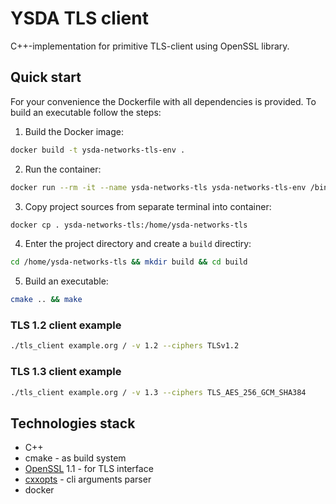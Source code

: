 # YSDA TLS client

C++-implementation for primitive TLS-client using OpenSSL library.

## Quick start

For your convenience the Dockerfile with all dependencies is provided. To build an executable follow the steps:

1. Build the Docker image:
```bash
docker build -t ysda-networks-tls-env .
```
2. Run the container:
```bash
docker run --rm -it --name ysda-networks-tls ysda-networks-tls-env /bin/bash
```
3. Copy project sources from separate terminal into container:
```bash
docker cp . ysda-networks-tls:/home/ysda-networks-tls
```
4. Enter the project directory and create a `build` directiry:
```bash
cd /home/ysda-networks-tls && mkdir build && cd build
```
5. Build an executable:
```bash
cmake .. && make
```

### TLS 1.2 client example

```bash
./tls_client example.org / -v 1.2 --ciphers TLSv1.2
```

### TLS 1.3 client example

```bash
./tls_client example.org / -v 1.3 --ciphers TLS_AES_256_GCM_SHA384
```

## Technologies stack

- C++
- cmake - as build system
- [OpenSSL](https://www.openssl.org) 1.1 - for TLS interface
- [cxxopts](https://github.com/jarro2783/cxxopts) - cli arguments parser
- docker
